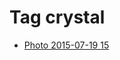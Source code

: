 <!--
title: Tag crystal
date: 2020-06-28T14:55:35.161Z
tags:
-->
# Tag crystal

 * [Photo 2015-07-19 15](124492938457.md)